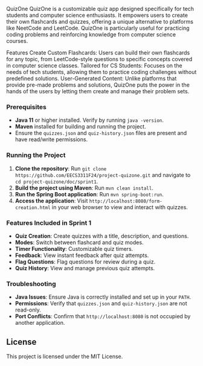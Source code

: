 QuizOne
QuizOne is a customizable quiz app designed specifically for tech students and computer science enthusiasts. It empowers users to create their own flashcards and quizzes, offering a unique alternative to platforms like NeetCode and LeetCode. QuizOne is particularly useful for practicing coding problems and reinforcing knowledge from computer science courses.

Features
Create Custom Flashcards: Users can build their own flashcards for any topic, from LeetCode-style questions to specific concepts covered in computer science classes.
Tailored for CS Students: Focuses on the needs of tech students, allowing them to practice coding challenges without predefined solutions.
User-Generated Content: Unlike platforms that provide pre-made problems and solutions, QuizOne puts the power in the hands of the users by letting them create and manage their problem sets.

### Prerequisites
- **Java 11** or higher installed. Verify by running `java -version`.
- **Maven** installed for building and running the project.
- Ensure the `quizzes.json` and `quiz-history.json` files are present and have read/write permissions.

### Running the Project
1. **Clone the repository**: Run `git clone https://github.com/EECS3311F24/project-quizone.git` and navigate to `cd project-quizone/doc/sprint1`.
2. **Build the project using Maven**: Run `mvn clean install`.
3. **Run the Spring Boot application**: Run `mvn spring-boot:run`.
4. **Access the application**: Visit `http://localhost:8080/form-creation.html` in your web browser to view and interact with quizzes.

### Features Included in Sprint 1
- **Quiz Creation**: Create quizzes with a title, description, and questions.
- **Modes**: Switch between flashcard and quiz modes.
- **Timer Functionality**: Customizable quiz timers.
- **Feedback**: View instant feedback after quiz attempts.
- **Flag Questions**: Flag questions for review during a quiz.
- **Quiz History**: View and manage previous quiz attempts.

### Troubleshooting
- **Java Issues**: Ensure Java is correctly installed and set up in your `PATH`.
- **Permissions**: Verify that `quizzes.json` and `quiz-history.json` are not read-only.
- **Port Conflicts**: Confirm that `http://localhost:8080` is not occupied by another application.

## License
This project is licensed under the MIT License.


